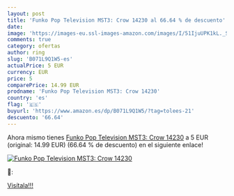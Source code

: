 ```yaml
---
layout: post
title: 'Funko Pop Television MST3: Crow 14230 al 66.64 % de descuento'
date: 
image: 'https://images-eu.ssl-images-amazon.com/images/I/51IjuUPK1kL._SL200_.jpg'
comments: true
category: ofertas
author: ring
slug: 'B071L9Q1W5-es'
actualPrice: 5 EUR
currency: EUR
price: 5
comparePrice: 14.99 EUR
prodname: 'Funko Pop Television MST3: Crow 14230'
country: 'es'
flag: '🇪🇸'
buyurl: 'https://www.amazon.es/dp/B071L9Q1W5/?tag=tolees-21'
descuento: '66.64'
---
```


Ahora mismo tienes [Funko Pop Television MST3: Crow 14230](https://www.amazon.es/dp/B071L9Q1W5/?tag=tolees-21) a 5 EUR (original: 14.99 EUR) (66.64 %  de descuento) en el siguiente enlace!

[![Funko Pop Television MST3: Crow 14230](https://images-eu.ssl-images-amazon.com/images/I/51IjuUPK1kL._SL200_.jpg)](https://www.amazon.es/dp/B071L9Q1W5/?tag=tolees-21)

🔎:


[Visítala!!!](https://www.amazon.es/dp/B071L9Q1W5/?tag=tolees-21)
